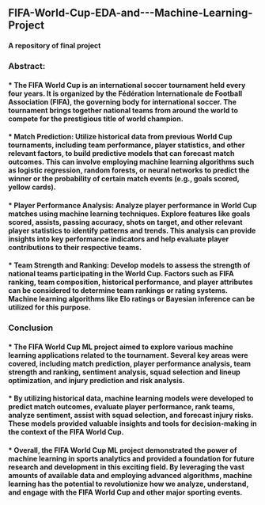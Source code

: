 ## FIFA-World-Cup-EDA-and---Machine-Learning-Project
#### A repository of final project

### Abstract:
#### * The FIFA World Cup is an international soccer tournament held every four years. It is organized by the Fédération Internationale de Football Association (FIFA), the governing body for international soccer. The tournament brings together national teams from around the world to compete for the prestigious title of world champion.

#### * Match Prediction: Utilize historical data from previous World Cup tournaments, including team performance, player statistics, and other relevant factors, to build predictive models that can forecast match outcomes. This can involve employing machine learning algorithms such as logistic regression, random forests, or neural networks to predict the winner or the probability of certain match events (e.g., goals scored, yellow cards).

#### * Player Performance Analysis: Analyze player performance in World Cup matches using machine learning techniques. Explore features like goals scored, assists, passing accuracy, shots on target, and other relevant player statistics to identify patterns and trends. This analysis can provide insights into key performance indicators and help evaluate player contributions to their respective teams.

#### * Team Strength and Ranking: Develop models to assess the strength of national teams participating in the World Cup. Factors such as FIFA ranking, team composition, historical performance, and player attributes can be considered to determine team rankings or rating systems. Machine learning algorithms like Elo ratings or Bayesian inference can be utilized for this purpose.

### Conclusion

#### * The FIFA World Cup ML project aimed to explore various machine learning applications related to the tournament. Several key areas were covered, including match prediction, player performance analysis, team strength and ranking, sentiment analysis, squad selection and lineup optimization, and injury prediction and risk analysis.

#### * By utilizing historical data, machine learning models were developed to predict match outcomes, evaluate player performance, rank teams, analyze sentiment, assist with squad selection, and forecast injury risks. These models provided valuable insights and tools for decision-making in the context of the FIFA World Cup.

#### * Overall, the FIFA World Cup ML project demonstrated the power of machine learning in sports analytics and provided a foundation for future research and development in this exciting field. By leveraging the vast amounts of available data and employing advanced algorithms, machine learning has the potential to revolutionize how we analyze, understand, and engage with the FIFA World Cup and other major sporting events.

